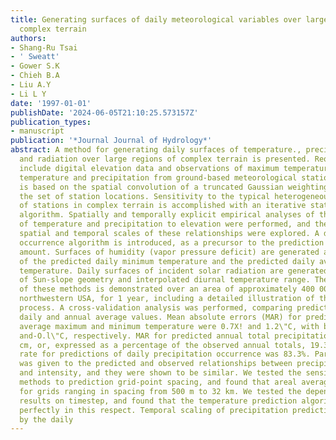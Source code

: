 ```yaml
---
title: Generating surfaces of daily meteorological variables over large regions of
  complex terrain
authors:
- Shang-Ru Tsai
- ' Sweatt'
- Gower S.K
- Chieh B.A
- Liu A.Y
- Li L Y
date: '1997-01-01'
publishDate: '2024-06-05T21:10:25.573157Z'
publication_types:
- manuscript
publication: '*Journal Journal of Hydrology*'
abstract: A method for generating daily surfaces of temperature., precipitation, humidity,
  and radiation over large regions of complex terrain is presented. Required inputs
  include digital elevation data and observations of maximum temperature, minimum
  temperature and precipitation from ground-based meteorological stations. Our method
  is based on the spatial convolution of a truncated Gaussian weighting filter with
  the set of station locations. Sensitivity to the typical heterogeneous distribution
  of stations in complex terrain is accomplished with an iterative station density
  algorithm. Spatially and temporally explicit empirical analyses of the relationships
  of temperature and precipitation to elevation were performed, and the characteristic
  spatial and temporal scales of these relationships were explored. A daily precipitation
  occurrence algorithm is introduced, as a precursor to the prediction of daily precipitation
  amount. Surfaces of humidity (vapor pressure deficit) are generated as a function
  of the predicted daily minimum temperature and the predicted daily average daylight
  temperature. Daily surfaces of incident solar radiation are generated as a function
  of Sun-slope geometry and interpolated diurnal temperature range. The application
  of these methods is demonstrated over an area of approximately 400 000 km' in the
  northwestern USA, for 1 year, including a detailed illustration of the parameterization
  process. A cross-validation analysis was performed, comparing predicted and observed
  daily and annual average values. Mean absolute errors (MAR) for predicted annual
  average maximum and minimum temperature were 0.7X! and 1.2\"C, with biases of +O.l\"C
  and-O.l\"C, respectively. MAR for predicted annual total precipitation was 13.4
  cm, or, expressed as a percentage of the observed annual totals, 19.3%. The success
  rate for predictions of daily precipitation occurrence was 83.3%. Particular attention
  was given to the predicted and observed relationships between precipitation frequency
  and intensity, and they were shown to be similar. We tested the sensitivity of these
  methods to prediction grid-point spacing, and found that areal averages were unchanged
  for grids ranging in spacing from 500 m to 32 km. We tested the dependence of the
  results on timestep, and found that the temperature prediction algorithms scale
  perfectly in this respect. Temporal scaling of precipitation predictions was complicated
  by the daily
---
```

